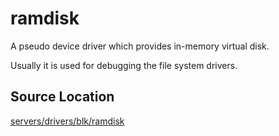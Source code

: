 # ramdisk
A pseudo device driver which provides in-memory virtual disk.

Usually it is used for debugging the file system drivers.

## Source Location
[servers/drivers/blk/ramdisk](https://github.com/nuta/resea/tree/master/servers/drivers/blk/ramdisk)
